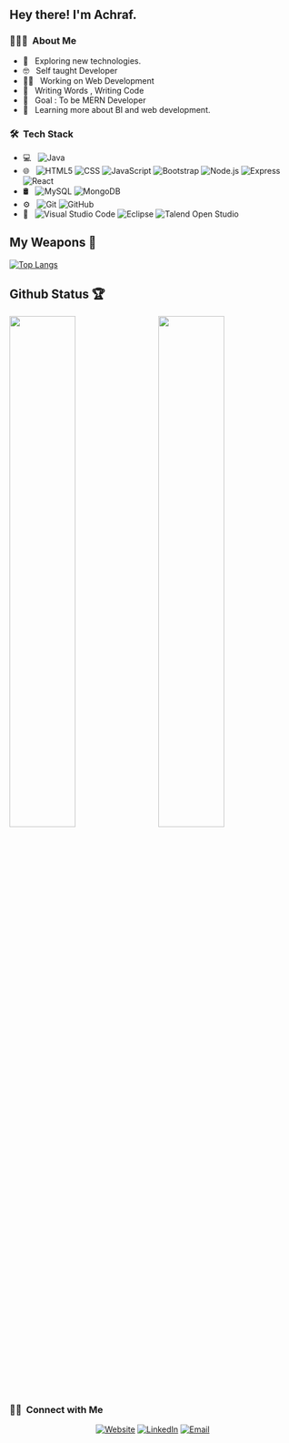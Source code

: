 <h2> Hey there! I'm Achraf.</h2>

<h3> 👨🏻‍💻 &nbsp;About Me </h3>

- 🤔 &nbsp; Exploring new technologies.
- 🤓 &nbsp; Self taught Developer 
- 👩‍💻 &nbsp; Working on Web Development 
- 📝 &nbsp; Writing Words , Writing Code
- 🎯 &nbsp; Goal : To be MERN Developer 
- 🌱 &nbsp; Learning more about BI and web development.
 
<h3> 🛠 &nbsp;Tech Stack</h3>

- 💻 &nbsp;
  ![Java](https://img.shields.io/badge/-Java-333333?style=flat&logo=Java&logoColor=007396)
- 🌐 &nbsp;
  ![HTML5](https://img.shields.io/badge/-HTML5-333333?style=flat&logo=HTML5)
  ![CSS](https://img.shields.io/badge/-CSS-333333?style=flat&logo=CSS3&logoColor=1572B6)
  ![JavaScript](https://img.shields.io/badge/-JavaScript-333333?style=flat&logo=javascript)
  ![Bootstrap](https://img.shields.io/badge/-Bootstrap-333333?style=flat&logo=bootstrap&logoColor=563D7C)
  ![Node.js](https://img.shields.io/badge/-Node.js-333333?style=flat&logo=node.js)
  ![Express](https://img.shields.io/badge/-Express-333333?style=flat&logo=express)
  ![React](https://img.shields.io/badge/-React-333333?style=flat&logo=react)
- 🛢 &nbsp;
  ![MySQL](https://img.shields.io/badge/-MySQL-333333?style=flat&logo=mysql)
  ![MongoDB](https://img.shields.io/badge/-MongoDB-333333?style=flat&logo=mongodb)
- ⚙️ &nbsp;
  ![Git](https://img.shields.io/badge/-Git-333333?style=flat&logo=git)
  ![GitHub](https://img.shields.io/badge/-GitHub-333333?style=flat&logo=github)
- 🔧 &nbsp;
  ![Visual Studio Code](https://img.shields.io/badge/-Visual%20Studio%20Code-333333?style=flat&logo=visual-studio-code&logoColor=007ACC)
  ![Eclipse](https://img.shields.io/badge/-Eclipse-333333?style=flat&logo=eclipse-ide&logoColor=2C2255)
  ![Talend Open Studio](https://img.shields.io/badge/-Talend-333333?style=flat&logo=talend)

  

## My Weapons 🌟

[![Top Langs](https://github-readme-stats.vercel.app/api/top-langs/?username=achrafbouisk&theme=react)](https://github.com/achrafbouisk/github-readme-stats)

## Github Status 🏆

<img  src="https://github-readme-stats.vercel.app/api?username=achrafbouisk&count_private=true&show_icons=true&hide_border=true&theme=react" width="48%" align="right" >
<img  src="https://github-readme-streak-stats.herokuapp.com/?user=achrafbouisk&theme=react" width="48%" >
<br>

<br/>

<h3> 🤝🏻 &nbsp;Connect with Me </h3>

<p align="center">
<a href="https://hextech.tech/"><img alt="Website" src="https://img.shields.io/badge/Website-Myportfolio-blue?style=flat-square&logo=google-chrome"></a>
<a href="https://www.linkedin.com/in/achraf-bouisk-3660641b6/"><img alt="LinkedIn" src="https://img.shields.io/badge/LinkedIn-Achrafbouisk-blue?style=flat-square&logo=linkedin"></a>
<a href="mailto:achrafbsk13@gmail.com"><img alt="Email" src="https://img.shields.io/badge/Email-achrafbsk13@gmail.com-blue?style=flat-square&logo=gmail"></a>
</p>
